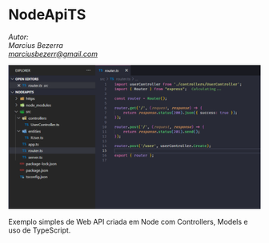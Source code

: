 # NodeApiTS

_Autor:\
Marcius Bezerra\
[marciusbezerr@gmail.com](mailto:marciusbezerr@gmail.com)_

![NodeApiTS](readme.png)

Exemplo simples de Web API criada em Node com Controllers, Models e uso de TypeScript.